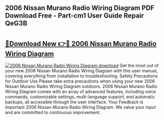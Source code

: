 ## 2006 Nissan Murano Radio Wiring Diagram PDF Download Free - Part-cm1 User Guide Repair QeG3B

# <h2><a href="http://dfnrea8.blite.top/?on=2006+Nissan+Murano+Radio+Wiring+Diagram">🔗Download New 👉🔴 2006 Nissan Murano Radio Wiring Diagram</a></h2>

[![2006 Nissan Murano Radio Wiring Diagram download](https://i.imgur.com/lujVjoI.png)](http://dfnrea8.blite.top/?on=2006+Nissan+Murano+Radio+Wiring+Diagram)
Get the most out of your new 2006 Nissan Murano Radio Wiring Diagram with this user manual, covering everything from installation to troubleshooting. Safety Precautions for Outdoor Use Please take extra precautions when using your new 2006 Nissan Murano Radio Wiring Diagram outdoors. 2006 Nissan Murano Radio Wiring Diagram comes with an array of advanced features, including voice commands, customizable settings, multi-language support, and automatic backups, all accessible through the user interface. Your Feedback is Important 2006 Nissan Murano Radio Wiring Diagram. We value your input and are committed to continuous improvement.
